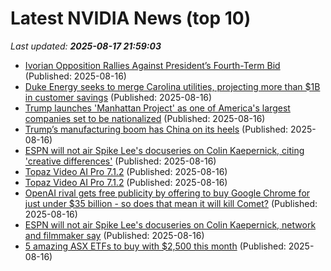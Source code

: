 # Latest NVIDIA News (top 10)
_Last updated: **2025-08-17 21:59:03**_

- [Ivorian Opposition Rallies Against President’s Fourth-Term Bid](https://biztoc.com/x/1eb4f2d46395e397) (Published: 2025-08-16)
- [Duke Energy seeks to merge Carolina utilities, projecting more than $1B in customer savings](https://biztoc.com/x/e72b259eb1acfa64) (Published: 2025-08-16)
- [Trump launches 'Manhattan Project' as one of America's largest companies set to be nationalized](https://freerepublic.com/focus/f-news/4334988/posts) (Published: 2025-08-16)
- [Trump’s manufacturing boom has China on its heels](https://freerepublic.com/focus/f-news/4334986/posts) (Published: 2025-08-16)
- [ESPN will not air Spike Lee's docuseries on Colin Kaepernick, citing 'creative differences'](https://biztoc.com/x/abffb7b1249fa779) (Published: 2025-08-16)
- [Topaz Video AI Pro 7.1.2](https://post.rlsbb.cc/topaz-video-ai-pro-7-1-2/) (Published: 2025-08-16)
- [Topaz Video AI Pro 7.1.2](https://post.rlsbb.ru/topaz-video-ai-pro-7-1-2/) (Published: 2025-08-16)
- [OpenAI rival gets free publicity by offering to buy Google Chrome for just under $35 billion - so does that mean it will kill Comet?](https://www.techradar.com/pro/openai-rival-gets-free-publicity-by-offering-to-buy-google-chrome-for-just-under-usd35-billion-so-does-that-mean-it-will-kill-comet) (Published: 2025-08-16)
- [ESPN will not air Spike Lee's docuseries on Colin Kaepernick, network and filmmaker say](https://biztoc.com/x/f3f863d6f8172e89) (Published: 2025-08-16)
- [5 amazing ASX ETFs to buy with $2,500 this month](https://www.fool.com.au/2025/08/17/5-amazing-asx-etfs-to-buy-with-2500-this-month/) (Published: 2025-08-16)
